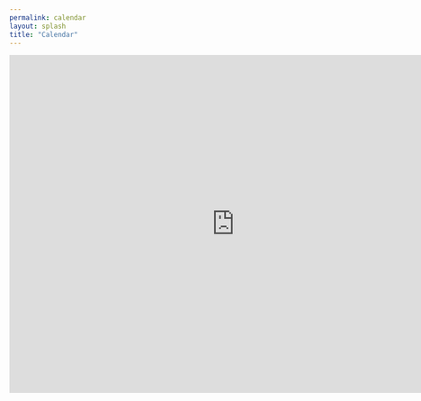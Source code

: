 ```yaml
---
permalink: calendar
layout: splash
title: "Calendar"
---
```


<iframe src="https://calendar.google.com/calendar/embed?src=h704b0gvgde476sebg38lvghn8%40group.calendar.google.com&ctz=America%2FLos_Angeles" style="border: 0" width="800" height="600" frameborder="0" scrolling="no"></iframe>